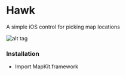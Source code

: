 # Hawk
A simple iOS control for picking map locations

![alt tag](http://chaseacton.com/cdn/Hawk/Hawk.png)

### Installation

* Import MapKit.framework
